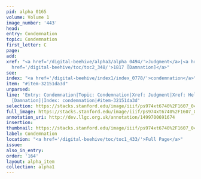 ```yaml
---
pid: alpha_0165
volume: Volume 1
image_number: '443'
head: 
entry: Condemnation
topic: Condemnation
first_letter: C
page: 
add: 
xref: "<a href='/digital-beehive/alpha3/alpha_0494/'>Judgment</a>|<a href='/digital-beehive/alpha2/alpha_0410/'>Hell</a>|<a
  href='/digital-beehive/toc/toc2_348/'>1817 [Damnation]</a>"
see: 
index: "<a href='/digital-beehive/index1/index_0778/'>condemnation</a>"
item: "#item-32151da3d"
unparsed: 
line: 'Entry: Condemnation|Topic: Condemnation|Xref: Judgment|Xref: Hell|Xref: 1817
  [Damnation]|Index: condemnation|#item-32151da3d'
selection: https://stacks.stanford.edu/image/iiif/ps974xt6740%2F1607_0442/361,3645,3145,399/full/0/default.jpg
full_image: https://stacks.stanford.edu/image/iiif/ps974xt6740%2F1607_0442/full/full/0/default.jpg
annotation_uri: http://dev.llgc.org.uk/annotation/1499700691674
insertion: 
thumbnail: https://stacks.stanford.edu/image/iiif/ps974xt6740%2F1607_0442/361,3645,600,180/250,/0/default.jpg
label: Condemnation
location: "<a href='/digital-beehive/toc/toc1_433/'>Full Page</a>"
issue: 
also_in_entry: 
order: '164'
layout: alpha_item
collection: alpha1
---
```

